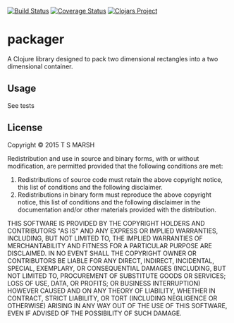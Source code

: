 [![Build Status](https://travis-ci.org/tsmarsh/packager.svg?branch=master)](https://travis-ci.org/tsmarsh/packager) 
[![Coverage Status](https://coveralls.io/repos/tsmarsh/packager/badge.svg?branch=master&service=github)](https://coveralls.io/github/tsmarsh/packager?branch=master)
[![Clojars Project](http://clojars.org/packager/latest-version.svg)](http://clojars.org/packager)

# packager

A Clojure library designed to pack two dimensional rectangles into a
two dimensional container.

## Usage

See tests

## License
Copyright © 2015 T S MARSH

Redistribution and use in source and binary forms, with or without
modification, are permitted provided that the following conditions are met:

1. Redistributions of source code must retain the above copyright notice, this
   list of conditions and the following disclaimer.
2. Redistributions in binary form must reproduce the above copyright notice,
   this list of conditions and the following disclaimer in the documentation
   and/or other materials provided with the distribution.

THIS SOFTWARE IS PROVIDED BY THE COPYRIGHT HOLDERS AND CONTRIBUTORS "AS IS" AND
ANY EXPRESS OR IMPLIED WARRANTIES, INCLUDING, BUT NOT LIMITED TO, THE IMPLIED
WARRANTIES OF MERCHANTABILITY AND FITNESS FOR A PARTICULAR PURPOSE ARE
DISCLAIMED. IN NO EVENT SHALL THE COPYRIGHT OWNER OR CONTRIBUTORS BE LIABLE FOR
ANY DIRECT, INDIRECT, INCIDENTAL, SPECIAL, EXEMPLARY, OR CONSEQUENTIAL DAMAGES
(INCLUDING, BUT NOT LIMITED TO, PROCUREMENT OF SUBSTITUTE GOODS OR SERVICES;
LOSS OF USE, DATA, OR PROFITS; OR BUSINESS INTERRUPTION) HOWEVER CAUSED AND
ON ANY THEORY OF LIABILITY, WHETHER IN CONTRACT, STRICT LIABILITY, OR TORT
(INCLUDING NEGLIGENCE OR OTHERWISE) ARISING IN ANY WAY OUT OF THE USE OF THIS
SOFTWARE, EVEN IF ADVISED OF THE POSSIBILITY OF SUCH DAMAGE.

